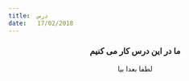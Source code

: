 ```yaml
---
title:  درس
date:   17/02/2018
---
```


### <center>ما در این درس کار می کنیم</center>
<center>لطفا بعدا بیا</center>